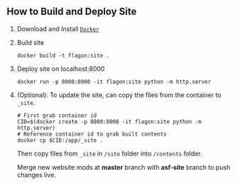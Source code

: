 How to Build and Deploy Site
----------------------------

1. Download and Install [``Docker``](http://docker.com)
2. Build site
    ```
    docker build -t flagon:site .
    ```
3. Deploy site on localhost:8000
    ```
    docker run -p 8000:8000 -it flagon:site python -m http.server
    ```
4. (Optional): To update the site, can copy the files from the container to `_site`.
    ```
    # First grab container id
    CID=$(docker create -p 8000:8000 -it flagon:site python -m http.server)
    # Reference container id to grab built contents
    docker cp $CID:/app/_site .
    ```
    Then copy files from `_site` in `/site` folder into `/contents` folder.
    
    Merge new website mods at **master** branch with **asf-site** branch to push changes live.